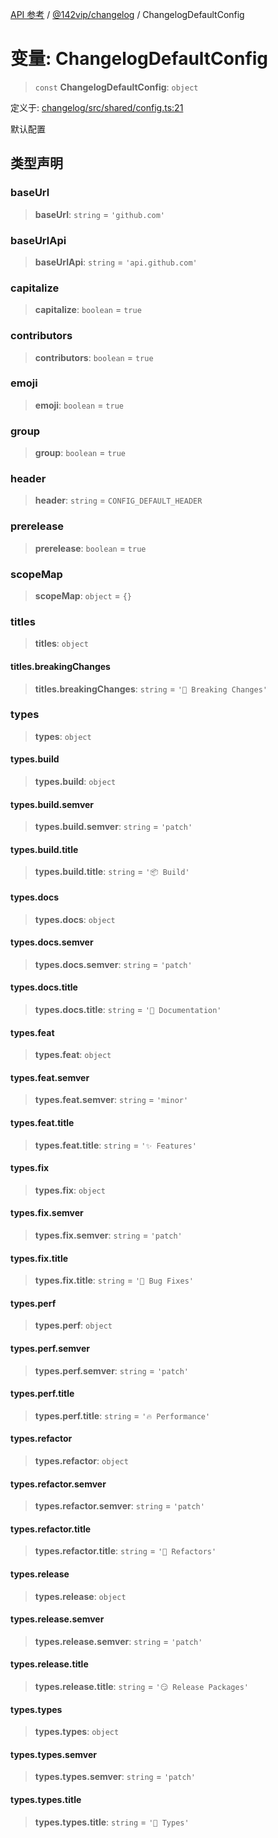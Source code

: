[API 参考](../../../index.md) / [@142vip/changelog](../index.md) / ChangelogDefaultConfig

# 变量: ChangelogDefaultConfig

> `const` **ChangelogDefaultConfig**: `object`

定义于: [changelog/src/shared/config.ts:21](https://github.com/142vip/core-x/blob/d4a5b2e7c860b49a40d6ff85745b241507ccf1fd/packages/changelog/src/shared/config.ts#L21)

默认配置

## 类型声明

### baseUrl

> **baseUrl**: `string` = `'github.com'`

### baseUrlApi

> **baseUrlApi**: `string` = `'api.github.com'`

### capitalize

> **capitalize**: `boolean` = `true`

### contributors

> **contributors**: `boolean` = `true`

### emoji

> **emoji**: `boolean` = `true`

### group

> **group**: `boolean` = `true`

### header

> **header**: `string` = `CONFIG_DEFAULT_HEADER`

### prerelease

> **prerelease**: `boolean` = `true`

### scopeMap

> **scopeMap**: `object` = `{}`

### titles

> **titles**: `object`

#### titles.breakingChanges

> **titles.breakingChanges**: `string` = `'🚨 Breaking Changes'`

### types

> **types**: `object`

#### types.build

> **types.build**: `object`

#### types.build.semver

> **types.build.semver**: `string` = `'patch'`

#### types.build.title

> **types.build.title**: `string` = `'📦 Build'`

#### types.docs

> **types.docs**: `object`

#### types.docs.semver

> **types.docs.semver**: `string` = `'patch'`

#### types.docs.title

> **types.docs.title**: `string` = `'📖 Documentation'`

#### types.feat

> **types.feat**: `object`

#### types.feat.semver

> **types.feat.semver**: `string` = `'minor'`

#### types.feat.title

> **types.feat.title**: `string` = `'✨ Features'`

#### types.fix

> **types.fix**: `object`

#### types.fix.semver

> **types.fix.semver**: `string` = `'patch'`

#### types.fix.title

> **types.fix.title**: `string` = `'🐛 Bug Fixes'`

#### types.perf

> **types.perf**: `object`

#### types.perf.semver

> **types.perf.semver**: `string` = `'patch'`

#### types.perf.title

> **types.perf.title**: `string` = `'🔥 Performance'`

#### types.refactor

> **types.refactor**: `object`

#### types.refactor.semver

> **types.refactor.semver**: `string` = `'patch'`

#### types.refactor.title

> **types.refactor.title**: `string` = `'💅 Refactors'`

#### types.release

> **types.release**: `object`

#### types.release.semver

> **types.release.semver**: `string` = `'patch'`

#### types.release.title

> **types.release.title**: `string` = `'😏 Release Packages'`

#### types.types

> **types.types**: `object`

#### types.types.semver

> **types.types.semver**: `string` = `'patch'`

#### types.types.title

> **types.types.title**: `string` = `'🌊 Types'`
